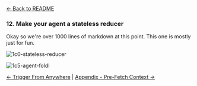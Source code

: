 [← Back to README](https://github.com/humanlayer/12-factor-agents/blob/main/README.md)

### 12. Make your agent a stateless reducer

Okay so we're over 1000 lines of markdown at this point. This one is mostly just for fun.

![1c0-stateless-reducer](https://github.com/humanlayer/12-factor-agents/blob/main/img/1c0-stateless-reducer.png)


![1c5-agent-foldl](https://github.com/humanlayer/12-factor-agents/blob/main/img/1c5-agent-foldl.png)

[← Trigger From Anywhere](https://github.com/humanlayer/12-factor-agents/blob/main/content/factor-11-trigger-from-anywhere.md) | [Appendix - Pre-Fetch Context →](https://github.com/humanlayer/12-factor-agents/blob/main/content/appendix-13-pre-fetch.md)
